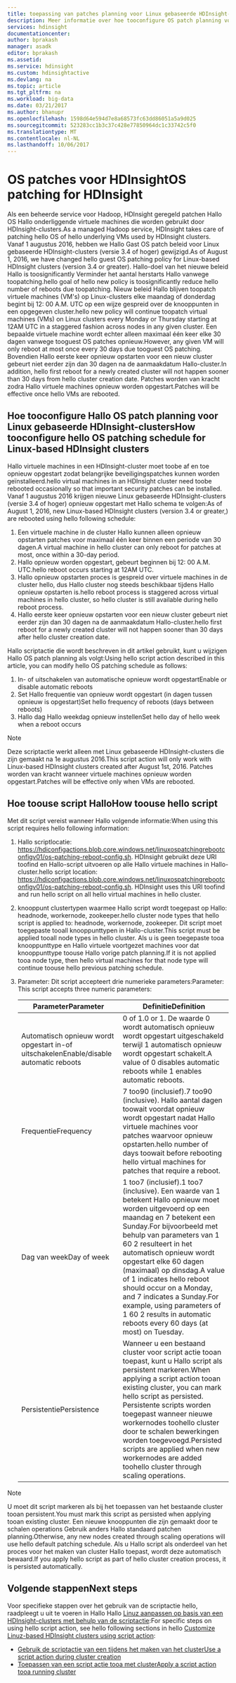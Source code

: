```yaml
---
title: toepassing van patches planning voor Linux gebaseerde HDInsight-clusters - Azure aaaConfigure OS | Microsoft Docs
description: Meer informatie over hoe tooconfigure OS patch planning voor Linux gebaseerde HDInsight-clusters.
services: hdinsight
documentationcenter: 
author: bprakash
manager: asadk
editor: bprakash
ms.assetid: 
ms.service: hdinsight
ms.custom: hdinsightactive
ms.devlang: na
ms.topic: article
ms.tgt_pltfrm: na
ms.workload: big-data
ms.date: 03/21/2017
ms.author: bhanupr
ms.openlocfilehash: 1598d64e594d7e8a68573fc63dd86051a5a9d025
ms.sourcegitcommit: 523283cc1b3c37c428e77850964dc1c33742c5f0
ms.translationtype: MT
ms.contentlocale: nl-NL
ms.lasthandoff: 10/06/2017
---
```

# <a name="os-patching-for-hdinsight"></a><span data-ttu-id="fc0ff-103">OS patches voor HDInsight</span><span class="sxs-lookup"><span data-stu-id="fc0ff-103">OS patching for HDInsight</span></span> 
<span data-ttu-id="fc0ff-104">Als een beheerde service voor Hadoop, HDInsight geregeld patchen Hallo OS Hallo onderliggende virtuele machines die worden gebruikt door HDInsight-clusters.</span><span class="sxs-lookup"><span data-stu-id="fc0ff-104">As a managed Hadoop service, HDInsight takes care of patching hello OS of hello underlying VMs used by HDInsight clusters.</span></span> <span data-ttu-id="fc0ff-105">Vanaf 1 augustus 2016, hebben we Hallo Gast OS patch beleid voor Linux gebaseerde HDInsight-clusters (versie 3.4 of hoger) gewijzigd.</span><span class="sxs-lookup"><span data-stu-id="fc0ff-105">As of August 1, 2016, we have changed hello guest OS patching policy for Linux-based HDInsight clusters (version 3.4 or greater).</span></span> <span data-ttu-id="fc0ff-106">Hallo-doel van het nieuwe beleid Hallo is toosignificantly Verminder het aantal herstarts Hallo vanwege toopatching.</span><span class="sxs-lookup"><span data-stu-id="fc0ff-106">hello goal of hello new policy is toosignificantly reduce hello number of reboots due toopatching.</span></span> <span data-ttu-id="fc0ff-107">Nieuw beleid Hallo blijven toopatch virtuele machines (VM's) op Linux-clusters elke maandag of donderdag begint bij 12: 00 A.M. UTC op een wijze gespreid over de knooppunten in een opgegeven cluster.</span><span class="sxs-lookup"><span data-stu-id="fc0ff-107">hello new policy will continue toopatch virtual machines (VMs) on Linux clusters every Monday or Thursday starting at 12AM UTC in a staggered fashion across nodes in any given cluster.</span></span> <span data-ttu-id="fc0ff-108">Een bepaalde virtuele machine wordt echter alleen maximaal één keer elke 30 dagen vanwege tooguest OS patches opnieuw.</span><span class="sxs-lookup"><span data-stu-id="fc0ff-108">However, any given VM will only reboot at most once every 30 days due tooguest OS patching.</span></span> <span data-ttu-id="fc0ff-109">Bovendien Hallo eerste keer opnieuw opstarten voor een nieuw cluster gebeurt niet eerder zijn dan 30 dagen na de aanmaakdatum Hallo-cluster.</span><span class="sxs-lookup"><span data-stu-id="fc0ff-109">In addition, hello first reboot for a newly created cluster will not happen sooner than 30 days from hello cluster creation date.</span></span> <span data-ttu-id="fc0ff-110">Patches worden van kracht zodra Hallo virtuele machines opnieuw worden opgestart.</span><span class="sxs-lookup"><span data-stu-id="fc0ff-110">Patches will be effective once hello VMs are rebooted.</span></span>

## <a name="how-tooconfigure-hello-os-patching-schedule-for-linux-based-hdinsight-clusters"></a><span data-ttu-id="fc0ff-111">Hoe tooconfigure Hallo OS patch planning voor Linux gebaseerde HDInsight-clusters</span><span class="sxs-lookup"><span data-stu-id="fc0ff-111">How tooconfigure hello OS patching schedule for Linux-based HDInsight clusters</span></span>
<span data-ttu-id="fc0ff-112">Hallo virtuele machines in een HDInsight-cluster moet toobe af en toe opnieuw opgestart zodat belangrijke beveiligingspatches kunnen worden geïnstalleerd.</span><span class="sxs-lookup"><span data-stu-id="fc0ff-112">hello virtual machines in an HDInsight cluster need toobe rebooted occasionally so that important security patches can be installed.</span></span> <span data-ttu-id="fc0ff-113">Vanaf 1 augustus 2016 krijgen nieuwe Linux gebaseerde HDInsight-clusters (versie 3.4 of hoger) opnieuw opgestart met Hallo schema te volgen:</span><span class="sxs-lookup"><span data-stu-id="fc0ff-113">As of August 1, 2016, new Linux-based HDInsight clusters (version 3.4 or greater,) are rebooted using hello following schedule:</span></span>

1. <span data-ttu-id="fc0ff-114">Een virtuele machine in de cluster Hallo kunnen alleen opnieuw opstarten patches voor maximaal één keer binnen een periode van 30 dagen.</span><span class="sxs-lookup"><span data-stu-id="fc0ff-114">A virtual machine in hello cluster can only reboot for patches at most, once within a 30-day period.</span></span>
2. <span data-ttu-id="fc0ff-115">Hallo opnieuw worden opgestart, gebeurt beginnen bij 12: 00 A.M. UTC.</span><span class="sxs-lookup"><span data-stu-id="fc0ff-115">hello reboot occurs starting at 12AM UTC.</span></span>
3. <span data-ttu-id="fc0ff-116">Hallo opnieuw opstarten proces is gespreid over virtuele machines in de cluster hello, dus Hallo cluster nog steeds beschikbaar tijdens Hallo opnieuw opstarten is.</span><span class="sxs-lookup"><span data-stu-id="fc0ff-116">hello reboot process is staggered across virtual machines in hello cluster, so hello cluster is still available during hello reboot process.</span></span>
4. <span data-ttu-id="fc0ff-117">Hallo eerste keer opnieuw opstarten voor een nieuw cluster gebeurt niet eerder zijn dan 30 dagen na de aanmaakdatum Hallo-cluster.</span><span class="sxs-lookup"><span data-stu-id="fc0ff-117">hello first reboot for a newly created cluster will not happen sooner than 30 days after hello cluster creation date.</span></span>

<span data-ttu-id="fc0ff-118">Hallo scriptactie die wordt beschreven in dit artikel gebruikt, kunt u wijzigen Hallo OS patch planning als volgt:</span><span class="sxs-lookup"><span data-stu-id="fc0ff-118">Using hello script action described in this article, you can modify hello OS patching schedule as follows:</span></span>
1. <span data-ttu-id="fc0ff-119">In- of uitschakelen van automatische opnieuw wordt opgestart</span><span class="sxs-lookup"><span data-stu-id="fc0ff-119">Enable or disable automatic reboots</span></span>
2. <span data-ttu-id="fc0ff-120">Set Hallo frequentie van opnieuw wordt opgestart (in dagen tussen opnieuw is opgestart)</span><span class="sxs-lookup"><span data-stu-id="fc0ff-120">Set hello frequency of reboots (days between reboots)</span></span>
3. <span data-ttu-id="fc0ff-121">Hallo dag Hallo weekdag opnieuw instellen</span><span class="sxs-lookup"><span data-stu-id="fc0ff-121">Set hello day of hello week when a reboot occurs</span></span>

> [!NOTE]
> <span data-ttu-id="fc0ff-122">Deze scriptactie werkt alleen met Linux gebaseerde HDInsight-clusters die zijn gemaakt na 1e augustus 2016.</span><span class="sxs-lookup"><span data-stu-id="fc0ff-122">This script action will only work with Linux-based HDInsight clusters created after August 1st, 2016.</span></span> <span data-ttu-id="fc0ff-123">Patches worden van kracht wanneer virtuele machines opnieuw worden opgestart.</span><span class="sxs-lookup"><span data-stu-id="fc0ff-123">Patches will be effective only when VMs are rebooted.</span></span> 
>

## <a name="how-toouse-hello-script"></a><span data-ttu-id="fc0ff-124">Hoe toouse script Hallo</span><span class="sxs-lookup"><span data-stu-id="fc0ff-124">How toouse hello script</span></span> 

<span data-ttu-id="fc0ff-125">Met dit script vereist wanneer Hallo volgende informatie:</span><span class="sxs-lookup"><span data-stu-id="fc0ff-125">When using this script requires hello following information:</span></span>
1. <span data-ttu-id="fc0ff-126">Hallo scriptlocatie: https://hdiconfigactions.blob.core.windows.net/linuxospatchingrebootconfigv01/os-patching-reboot-config.sh.  HDInsight gebruikt deze URI toofind en Hallo-script uitvoeren op alle Hallo virtuele machines in Hallo-cluster.</span><span class="sxs-lookup"><span data-stu-id="fc0ff-126">hello script location: https://hdiconfigactions.blob.core.windows.net/linuxospatchingrebootconfigv01/os-patching-reboot-config.sh.  HDInsight uses this URI toofind and run hello script on all hello virtual machines in hello cluster.</span></span>
  
2. <span data-ttu-id="fc0ff-127">knooppunt clustertypen waarmee Hallo script wordt toegepast op Hallo: headnode, workernode, zookeeper.</span><span class="sxs-lookup"><span data-stu-id="fc0ff-127">hello cluster node types that hello script is applied to: headnode, workernode, zookeeper.</span></span> <span data-ttu-id="fc0ff-128">Dit script moet toegepaste tooall knooppunttypen in Hallo-cluster.</span><span class="sxs-lookup"><span data-stu-id="fc0ff-128">This script must be applied tooall node types in hello cluster.</span></span> <span data-ttu-id="fc0ff-129">Als u is geen toegepaste tooa knooppunttype en Hallo virtuele voortgezet machines voor dat knooppunttype toouse Hallo vorige patch planning.</span><span class="sxs-lookup"><span data-stu-id="fc0ff-129">If it is not applied tooa node type, then hello virtual machines for that node type will continue toouse hello previous patching schedule.</span></span>


3.  <span data-ttu-id="fc0ff-130">Parameter: Dit script accepteert drie numerieke parameters:</span><span class="sxs-lookup"><span data-stu-id="fc0ff-130">Parameter: This script accepts three numeric parameters:</span></span>

    | <span data-ttu-id="fc0ff-131">Parameter</span><span class="sxs-lookup"><span data-stu-id="fc0ff-131">Parameter</span></span> | <span data-ttu-id="fc0ff-132">Definitie</span><span class="sxs-lookup"><span data-stu-id="fc0ff-132">Definition</span></span> |
    | --- | --- |
    | <span data-ttu-id="fc0ff-133">Automatisch opnieuw wordt opgestart in-of uitschakelen</span><span class="sxs-lookup"><span data-stu-id="fc0ff-133">Enable/disable automatic reboots</span></span> |<span data-ttu-id="fc0ff-134">0 of 1.</span><span class="sxs-lookup"><span data-stu-id="fc0ff-134">0 or 1.</span></span> <span data-ttu-id="fc0ff-135">De waarde 0 wordt automatisch opnieuw wordt opgestart uitgeschakeld terwijl 1 automatisch opnieuw wordt opgestart schakelt.</span><span class="sxs-lookup"><span data-stu-id="fc0ff-135">A value of 0 disables automatic reboots while 1 enables automatic reboots.</span></span> |
    | <span data-ttu-id="fc0ff-136">Frequentie</span><span class="sxs-lookup"><span data-stu-id="fc0ff-136">Frequency</span></span> |<span data-ttu-id="fc0ff-137">7 too90 (inclusief).</span><span class="sxs-lookup"><span data-stu-id="fc0ff-137">7 too90 (inclusive).</span></span> <span data-ttu-id="fc0ff-138">Hallo aantal dagen toowait voordat opnieuw wordt opgestart nadat Hallo virtuele machines voor patches waarvoor opnieuw opstarten.</span><span class="sxs-lookup"><span data-stu-id="fc0ff-138">hello number of days toowait before rebooting hello virtual machines for patches that require a reboot.</span></span> |
    | <span data-ttu-id="fc0ff-139">Dag van week</span><span class="sxs-lookup"><span data-stu-id="fc0ff-139">Day of week</span></span> |<span data-ttu-id="fc0ff-140">1 too7 (inclusief).</span><span class="sxs-lookup"><span data-stu-id="fc0ff-140">1 too7 (inclusive).</span></span> <span data-ttu-id="fc0ff-141">Een waarde van 1 betekent Hallo opnieuw moet worden uitgevoerd op een maandag en 7 betekent een Sunday.For bijvoorbeeld met behulp van parameters van 1 60 2 resulteert in het automatisch opnieuw wordt opgestart elke 60 dagen (maximaal) op dinsdag.</span><span class="sxs-lookup"><span data-stu-id="fc0ff-141">A value of 1 indicates hello reboot should occur on a Monday, and 7 indicates a Sunday.For example, using parameters of 1 60 2 results in automatic reboots every 60 days (at most) on Tuesday.</span></span> |
    | <span data-ttu-id="fc0ff-142">Persistentie</span><span class="sxs-lookup"><span data-stu-id="fc0ff-142">Persistence</span></span> |<span data-ttu-id="fc0ff-143">Wanneer u een bestaand cluster voor script actie tooan toepast, kunt u Hallo script als persistent markeren.</span><span class="sxs-lookup"><span data-stu-id="fc0ff-143">When applying a script action tooan existing cluster, you can mark hello script as persisted.</span></span> <span data-ttu-id="fc0ff-144">Persistente scripts worden toegepast wanneer nieuwe workernodes toohello cluster door te schalen bewerkingen worden toegevoegd.</span><span class="sxs-lookup"><span data-stu-id="fc0ff-144">Persisted scripts are applied when new workernodes are added toohello cluster through scaling operations.</span></span> |

> [!NOTE]
> <span data-ttu-id="fc0ff-145">U moet dit script markeren als bij het toepassen van het bestaande cluster tooan persistent.</span><span class="sxs-lookup"><span data-stu-id="fc0ff-145">You must mark this script as persisted when applying tooan existing cluster.</span></span> <span data-ttu-id="fc0ff-146">Een nieuwe knooppunten die zijn gemaakt door te schalen operations Gebruik anders Hallo standaard patchen planning.</span><span class="sxs-lookup"><span data-stu-id="fc0ff-146">Otherwise, any new nodes created through scaling      operations will use hello default patching schedule.</span></span>
<span data-ttu-id="fc0ff-147">Als u Hallo script als onderdeel van het proces voor het maken van cluster Hallo toepast, wordt deze automatisch bewaard.</span><span class="sxs-lookup"><span data-stu-id="fc0ff-147">If you apply hello script as part of hello cluster creation process, it is persisted automatically.</span></span>
>

## <a name="next-steps"></a><span data-ttu-id="fc0ff-148">Volgende stappen</span><span class="sxs-lookup"><span data-stu-id="fc0ff-148">Next steps</span></span>

<span data-ttu-id="fc0ff-149">Voor specifieke stappen over het gebruik van de scriptactie hello, raadpleegt u uit te voeren in Hallo Hallo [Linuz aanpassen op basis van een HDInsight-clusters met behulp van de scriptactie](hdinsight-hadoop-customize-cluster-linux.md):</span><span class="sxs-lookup"><span data-stu-id="fc0ff-149">For specific steps on using hello script action, see hello following sections in hello [Customize Linuz-based HDInsight clusters using script action](hdinsight-hadoop-customize-cluster-linux.md):</span></span>

* [<span data-ttu-id="fc0ff-150">Gebruik de scriptactie van een tijdens het maken van het cluster</span><span class="sxs-lookup"><span data-stu-id="fc0ff-150">Use a script action during cluster creation</span></span>](hdinsight-hadoop-customize-cluster-linux.md#use-a-script-action-during-cluster-creation)
* [<span data-ttu-id="fc0ff-151">Toepassen van een script actie tooa met cluster</span><span class="sxs-lookup"><span data-stu-id="fc0ff-151">Apply a script action tooa running cluster</span></span>](hdinsight-hadoop-customize-cluster-linux.md#apply-a-script-action-to-a-running-cluster)
